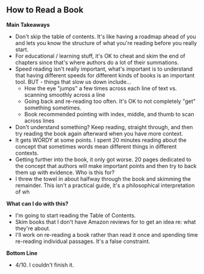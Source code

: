 ## How to Read a Book

**Main Takeaways** 
- Don't skip the table of contents. It's like having a roadmap ahead of you and lets you know the structure of what you're reading before you really start.
- For educational / learning stuff, it's OK to cheat and skim the end of chapters since that's where authors do a lot of their summations.
- Speed reading isn't really important, what's important is to understand that having different speeds for different kinds of books is an important tool. BUT - things that slow us down include...
	- How the eye "jumps" a few times across each line of text vs. scanning smoothly across a line
	- Going back and re-reading too often. It's OK to not completely "get" something sometimes.
	- Book recommended pointing with index, middle, and thumb to scan across lines
- Don't understand something? Keep reading, straight through, and then try reading the book again afterward when you have more context.
- It gets WORDY at some points. I spent 20 minutes reading about the concept that sometimes words mean different things in different contexts.
- Getting further into the book, it only got worse. 20 pages dedicated to the concept that authors will make important points and then try to back them up with evidence. Who is this for?
- I threw the towel in about halfway through the book and skimming the remainder. This isn't a practical guide, it's a philosophical interpretation of wh

**What can I do with this?**
- I'm going to start reading the Table of Contents.
- Skim books that I don't have Amazon reviews for to get an idea re: what they're about.
- I'll work on re-reading a book rather than read it once and spending time re-reading individual passages. It's a false  constraint.

**Bottom Line**
- 4/10. I couldn't finish it.
<!--stackedit_data:
eyJoaXN0b3J5IjpbLTE0NTkyODMyMTgsMTUxNDAxMTUwMiw0Nj
czNzUxOTQsMTU4MjU5NzMyMyw2MTA5OTEwNTNdfQ==
-->